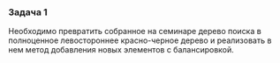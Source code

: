 ### Задача 1
Необходимо превратить собранное на семинаре дерево поиска в полноценное левостороннее красно-черное дерево
и реализовать в нем метод добавления новых элементов с балансировкой.
